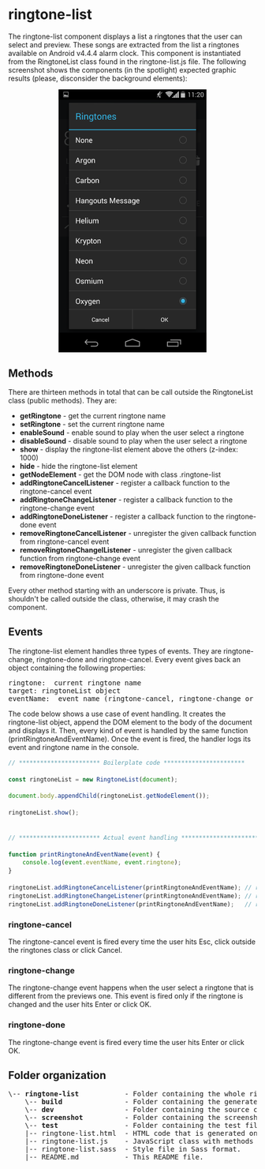 # ringtone-list
The ringtone-list component displays a list a ringtones that the user can select and preview. These songs are extracted from the list a ringtones available on Android v4.4.4 alarm clock. This component is instantiated from the RingtoneList class found in the ringtone-list.js file. The following screenshot shows the components (in the spotlight) expected graphic results (please, disconsider the background elements):
<div style="display: flex; align-items: center; justify-content: center">
    <img src="./screenshot/ringtone-list-screenshot.png" alt="ringtone list screenshot" width="300px">
</div>

## Methods
There are thirteen methods in total that can be call outside the RingtoneList class (public methods). They are:
* **getRingtone** - get the current ringtone name
* **setRingtone** - set the current ringtone name
* **enableSound** - enable sound to play when the user select a ringtone
* **disableSound** - disable sound to play when the user select a ringtone
* **show** - display the ringtone-list element above the others (z-index: 1000)
* **hide** - hide the ringtone-list element
* **getNodeElement** - get the DOM node with class .ringtone-list
* **addRingtoneCancelListener** - register a callback function to the ringtone-cancel event
* **addRingtoneChangeListener** - register a callback function to the ringtone-change event
* **addRingtoneDoneListener** - register a callback function to the ringtone-done event
* **removeRingtoneCancelListener** - unregister the given callback function from ringtone-cancel event
* **removeRingtoneChangelListener** - unregister the given callback function from ringtone-change event
* **removeRingtoneDoneListener** - unregister the given callback function from ringtone-done event

Every other method starting with an underscore is private. Thus, is shouldn't be called
outside the class, otherwise, it may crash the component.

## Events
The ringtone-list element handles three types of events. They are ringtone-change, ringtone-done and ringtone-cancel.
Every event gives back an object containing the following properties:<br>
<pre>
ringtone:  current ringtone name
target: ringtoneList object
eventName:  event name (ringtone-cancel, ringtone-change or ringtone-done)
</pre>

The code below shows a use case of event handling. It creates the ringtone-list object, append the DOM element to the body of the document and displays it. Then, every kind of event is handled by the same function (printRingtoneAndEventName). Once the event is fired,
the handler logs its event and ringtone name in the console.
```javascript
// *********************** Boilerplate code ***********************

const ringtoneList = new RingtoneList(document);

document.body.appendChild(ringtoneList.getNodeElement());

ringtoneList.show();


// *********************** Actual event handling ***********************

function printRingtoneAndEventName(event) {
    console.log(event.eventName, event.ringtone);
}

ringtoneList.addRingtoneCancelListener(printRingtoneAndEventName); // ringtone-cancel
ringtoneList.addRingtoneChangeListener(printRingtoneAndEventName); // ringtone-change
ringtoneList.addRingtoneDoneListener(printRingtoneAndEventName);   // ringtone-done
```

### ringtone-cancel
The ringtone-cancel event is fired every time the user hits Esc, click outside the
ringtones class or click Cancel.

### ringtone-change
The ringtone-change event happens when the user select a ringtone that is different
from the previews one. This event is fired only if the ringtone is changed and the user
hits Enter or click OK.

### ringtone-done
The ringtone-change event is fired every time the user hits Enter or click OK.

## Folder organization
<pre>
\-- <b>ringtone-list</b>           - Folder containing the whole ringtone-list module.
    \-- <b>build</b>               - Folder containing the generated code to run this component standalone.
    \-- <b>dev</b>                 - Folder containing the source code to run this component standalone.
    \-- <b>screenshot</b>          - Folder containing the screenshots used as a reference to build the GUI.
    \-- <b>test</b>                - Folder containing the test file used to validate the ringtoneList JavaScript class.
    |-- ringtone-list.html  - HTML code that is generated once the component is instantiated.
    |-- ringtone-list.js    - JavaScript class with methods and events.
    |-- ringtone-list.sass  - Style file in Sass format.
    |-- README.md           - This README file.
</pre>